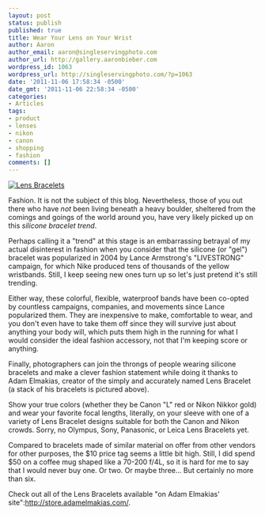 ```yaml
---
layout: post
status: publish
published: true
title: Wear Your Lens on Your Wrist
author: Aaron
author_email: aaron@singleservingphoto.com
author_url: http://gallery.aaronbieber.com
wordpress_id: 1063
wordpress_url: http://singleservingphoto.com/?p=1063
date: '2011-11-06 17:58:34 -0500'
date_gmt: '2011-11-06 22:58:34 -0500'
categories:
- Articles
tags:
- product
- lenses
- nikon
- canon
- shopping
- fashion
comments: []
---
```

[![Lens
Bracelets](http://singleservingphoto.com/wp-content/uploads/2011/11/bracelets_polaroid-300x278.png "Lens Bracelets")](http://singleservingphoto.com/wp-content/uploads/2011/11/bracelets_polaroid.png)

Fashion. It is not the subject of this blog. Nevertheless, those of you
out there who have _not_ been living beneath a heavy boulder,
sheltered from the comings and goings of the world around you, have very
likely picked up on this _silicone bracelet trend_.

Perhaps calling it a "trend" at this stage is an embarrassing betrayal
of my actual disinterest in fashion when you consider that the silicone
(or "gel") bracelet was popularized in 2004 by Lance Armstrong's
"LIVESTRONG" campaign, for which Nike produced tens of thousands of the
yellow wristbands. Still, I keep seeing new ones turn up so let's just
pretend it's still trending.

Either way, these colorful, flexible, waterproof bands have been
co-opted by countless campaigns, companies, and movements since Lance
popularized them. They are inexpensive to make, comfortable to wear, and
you don't even have to take them off since they will survive just about
anything your body will, which puts them high in the running for what I
would consider the ideal fashion accessory, not that I'm keeping score
or anything.

Finally, photographers can join the throngs of people wearing silicone
bracelets and make a clever fashion statement while doing it thanks to
Adam Elmakias, creator of the simply and accurately named Lens Bracelet
(a stack of his bracelets is pictured above).

Show your true colors (whether they be Canon "L" red or Nikon Nikkor
gold) and wear your favorite focal lengths, literally, on your sleeve
with one of a variety of Lens Bracelet designs suitable for both the
Canon and Nikon crowds. Sorry, no Olympus, Sony, Panasonic, or Leica
Lens Bracelets yet.

Compared to bracelets made of similar material on offer from other
vendors for other purposes, the \$10 price tag seems a little bit high.
Still, I did spend \$50 on a coffee mug shaped like a 70-200 f/4L, so it
is hard for me to say that I would never buy one. Or two. Or maybe
three... But certainly no more than six.

Check out all of the Lens Bracelets available "on Adam Elmakias'
site":http://store.adamelmakias.com/.
